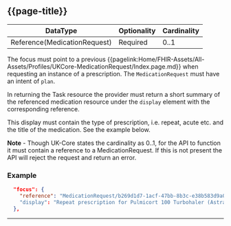 ## {{page-title}}

<table data-responsive class="nhsd-!t-margin-bottom-6">
    <thead>
        <tr>
            <th data-no-sort>DataType</th>
            <th data-no-sort>Optionality</th>
            <th data-no-sort>Cardinality</th>
        </tr>
    </thead>
    <tbody>
      <tr>
        <td>Reference(MedicationRequest)</td>
        <td>Required</td>
        <td>0..1</td>
      </tr>
    </tbody>
</table>

The focus must point to a previous {{pagelink:Home/FHIR-Assets/All-Assets/Profiles/UKCore-MedicationRequest/Index.page.md}} when requesting an instance of a prescription. The `MedicationRequest` must have an intent of `plan`. 

In returning the Task resource the provider must return a short summary of the referenced medication resource under the `display` element with the corresponding reference.

This display must contain the type of prescription, i.e. repeat, acute etc. and the title of the medication. See the example below.

<div class="nhsd-a-box nhsd-a-box--bg-light-blue nhsd-!t-margin-bottom-6 nhsd-t-body">
<p><b>Note</b> - Though UK-Core states the cardinality as 0..1, for the API to function it must contain a reference to a MedicationRequest. If this is not present the API will reject the request and return an error. 
</p>
</div>

### Example
```json
  "focus": {
    "reference": "MedicationRequest/b269d1d7-1acf-47bb-8b3c-e38b583d9a07"
    "display": "Repeat prescription for Pulmicort 100 Turbohaler (AstraZeneca UK Ltd)"
  },
```

---